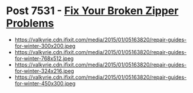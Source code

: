 # Post 7531 - [Fix Your Broken Zipper Problems](https://www.ifixit.com/News/7531/zipper-problems)

- https://valkyrie.cdn.ifixit.com/media/2015/01/05163820/repair-guides-for-winter-300x200.jpeg
- https://valkyrie.cdn.ifixit.com/media/2015/01/05163820/repair-guides-for-winter-768x512.jpeg
- https://valkyrie.cdn.ifixit.com/media/2015/01/05163820/repair-guides-for-winter-324x216.jpeg
- https://valkyrie.cdn.ifixit.com/media/2015/01/05163820/repair-guides-for-winter-450x300.jpeg

